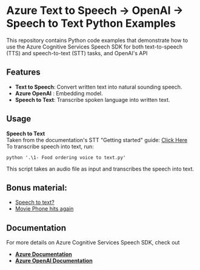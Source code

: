 # Azure Text to Speech -> OpenAI -> Speech to Text Python Examples

This repository contains Python code examples that demonstrate how to use the Azure Cognitive Services Speech SDK for both text-to-speech (TTS) and speech-to-text (STT) tasks, and  OpenAI's API

## Features

- **Text to Speech**: Convert written text into natural sounding speech.
- **Azure OpenAI**  : Embedding model.
- **Speech to Text**: Transcribe spoken language into written text.

## Usage

**Speech to Text**  
Taken from the documentation's STT "Getting started" guide:
[Click Here](https://learn.microsoft.com/en-us/azure/cognitive-services/Speech-Service/get-started-text-to-speech?tabs=macos%2Cterminal&pivots=programming-language-python)  
To transcribe speech into text, run:

```shell
python '.\1- Food ordering voice to text.py'
```
This script takes an audio file as input and transcribes the speech into text.

## Bonus material:  
- [Speech to text?](https://www.youtube.com/watch?v=qM79_itR0Nc)  
- [Movie Phone hits again](https://www.youtube.com/watch?v=xm4mDO4XGIE)  

## Documentation

For more details on Azure Cognitive Services Speech SDK, check out  
- **[Azure Documentation](https://docs.microsoft.com/azure/cognitive-services/speech-service/)**  
- **[Azure OpenAI Documentation](https://learn.microsoft.com/en-us/azure/cognitive-services/openai/)**   
